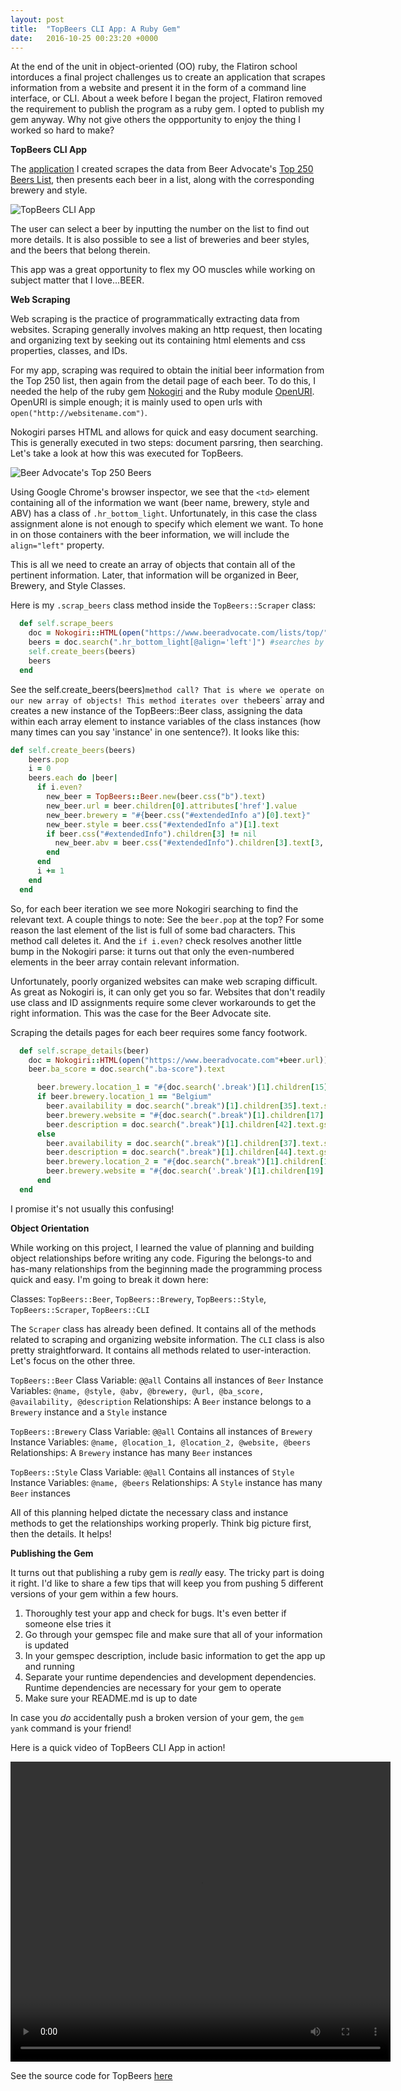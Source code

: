 ```yaml
---
layout: post
title:  "TopBeers CLI App: A Ruby Gem"
date:   2016-10-25 00:23:20 +0000
---
```


At the end of the unit in object-oriented (OO) ruby, the Flatiron school intorduces a final project challenges us to create an application that scrapes information from a website and present it in the form of a command line interface, or CLI. About a week before I began the project, Flatiron removed the requirement to publish the program as a ruby gem. I opted to publish my gem anyway. Why not give others the oppportunity to enjoy the thing I worked so hard to make?

**TopBeers CLI App**

The [application](https://rubygems.org/gems/top-beers-cli-app) I created scrapes the data from Beer Advocate's [Top 250 Beers List](https://www.beeradvocate.com/lists/top/), then presents each beer in a list, along with the corresponding brewery and style. 

![TopBeers CLI App](https://github.com/BeejLuig/BeejLuig.github.io/blob/master/top-beers-screenshot.png?raw=true)

The user can select a beer by inputting the number on the list to find out more details. It is also possible to see a list of breweries and beer styles, and the beers that belong therein. 

This app was a great opportunity to flex my OO muscles while working on subject matter that I love...BEER.

**Web Scraping**

Web scraping is the practice of programmatically extracting data from websites. Scraping generally involves making an http request, then locating and organizing text by seeking out its containing html elements and css properties, classes, and IDs. 

For my app, scraping was required to obtain the initial beer information from the Top 250 list, then again from the detail page of each beer. To do this, I needed the help of the ruby gem [Nokogiri](http://www.nokogiri.org/) and the Ruby module [OpenURI](https://ruby-doc.org/stdlib-2.1.0/libdoc/open-uri/rdoc/OpenURI.html). OpenURI is simple enough; it is mainly used to open urls with `open("http://websitename.com")`. 

Nokogiri parses HTML and allows for quick and easy document searching. This is generally executed in two steps: document parsring, then searching. Let's take a look at how this was executed for TopBeers. 

![Beer Advocate's Top 250 Beers](https://raw.githubusercontent.com/BeejLuig/BeejLuig.github.io/master/beer-advocate-screenshot.png)

Using Google Chrome's browser inspector, we see that the `<td>` element containing all of the information we want (beer name, brewery, style and ABV) has a class of `.hr_bottom_light`. Unfortunately, in this case the class assignment alone is not enough to specify which element we want. To hone in on those containers with the beer information, we will include the `align="left"` property.

This is all we need to create an array of objects that contain all of the pertinent information. Later, that information will be organized in Beer, Brewery, and Style Classes.

Here is my `.scrap_beers` class method inside the `TopBeers::Scraper` class:

``` ruby
  def self.scrape_beers
    doc = Nokogiri::HTML(open("https://www.beeradvocate.com/lists/top/")) #makes the http request and loads the html file
    beers = doc.search(".hr_bottom_light[@align='left']") #searches by class and align property, assigns all objects to an array
    self.create_beers(beers)
    beers
  end
```

See the self.create_beers(beers)` method call? That is where we operate on our new array of objects! This method iterates over the `beers` array and creates a new instance of the TopBeers::Beer class, assigning the data within each array element to instance variables of the class instances (how many times can you say 'instance' in one sentence?). It looks like this:

```ruby
def self.create_beers(beers)
    beers.pop
    i = 0
    beers.each do |beer|
      if i.even?
        new_beer = TopBeers::Beer.new(beer.css("b").text)
        new_beer.url = beer.children[0].attributes['href'].value
        new_beer.brewery = "#{beer.css("#extendedInfo a")[0].text}"
        new_beer.style = beer.css("#extendedInfo a")[1].text
        if beer.css("#extendedInfo").children[3] != nil
          new_beer.abv = beer.css("#extendedInfo").children[3].text[3, 10].chomp(" ABV")
        end
      end
      i += 1
    end
  end
```

So, for each beer iteration we see more Nokogiri searching to find the relevant text. A couple things to note: 
See the `beer.pop` at the top? For some reason the last element of the list is full of some bad characters. This method call deletes it. And the `if i.even?` check resolves another little bump in the Nokogiri parse: it turns out that only the even-numbered elements in the beer array contain relevant information. 

Unfortunately, poorly organized websites can make web scraping difficult. As great as Nokogiri is, it can only get you so far. Websites that don't readily use class and ID assignments require some clever workarounds to get the right information. This was the case for the Beer Advocate site.

Scraping the details pages for each beer requires some fancy footwork.

```ruby
  def self.scrape_details(beer)
    doc = Nokogiri::HTML(open("https://www.beeradvocate.com"+beer.url))
    beer.ba_score = doc.search(".ba-score").text

      beer.brewery.location_1 = "#{doc.search('.break')[1].children[15].text}"
      if beer.brewery.location_1 == "Belgium"
        beer.availability = doc.search(".break")[1].children[35].text.strip
        beer.brewery.website = "#{doc.search(".break")[1].children[17].text}"
        beer.description = doc.search(".break")[1].children[42].text.gsub(/\n\t\t/, '')
      else
        beer.availability = doc.search(".break")[1].children[37].text.strip
        beer.description = doc.search(".break")[1].children[44].text.gsub(/\n\t\t/, '')
        beer.brewery.location_2 = "#{doc.search(".break")[1].children[17].text}"
        beer.brewery.website = "#{doc.search('.break')[1].children[19].text}"
      end
  end
```

I promise it's not usually this confusing!

**Object Orientation**

While working on this project, I learned the value of planning and building object relationships before writing any code. Figuring the belongs-to and has-many relationships from the beginning made the programming process quick and easy. I'm going to break it down here:

Classes: `TopBeers::Beer`, `TopBeers::Brewery`, `TopBeers::Style`, `TopBeers::Scraper`, `TopBeers::CLI`

The `Scraper` class has already been defined. It contains all of the methods related to scraping and organizing website information. The `CLI` class is also pretty straightforward. It contains all methods related to user-interaction. Let's focus on the other three.

`TopBeers::Beer`
Class Variable: `@@all` Contains all instances of `Beer`
Instance Variables: `@name, @style, @abv, @brewery, @url, @ba_score, @availability, @description`
Relationships: A `Beer` instance belongs to a `Brewery` instance and a `Style` instance

`TopBeers::Brewery`
Class Variable: `@@all` Contains all instances of `Brewery`
Instance Variables: `@name, @location_1, @location_2, @website, @beers`
Relationships: A `Brewery` instance has many `Beer` instances

`TopBeers::Style`
Class Variable: `@@all` Contains all instances of `Style`
Instance Variables: `@name, @beers`
Relationships: A `Style` instance has many `Beer` instances

All of this planning helped dictate the necessary class and instance methods to get the relationships working properly. Think big picture first, then the details. It helps!

**Publishing the Gem**

It turns out that publishing a ruby gem is *really* easy. The tricky part is doing it right. I'd like to share a few tips that will keep you from pushing 5 different versions of your gem within a few hours. 

1. Thoroughly test your app and check for bugs. It's even better if someone else tries it
2. Go through your gemspec file and make sure that all of your information is updated
3. In your gemspec description, include basic information to get the app up and running
4. Separate your runtime dependencies and development dependencies. Runtime dependencies are necessary for your gem to operate
5. Make sure your README.md is up to date

In case you *do* accidentally push a broken version of your gem, the `gem yank` command is your friend!

Here is a quick video of TopBeers CLI App in action!

<video width="608" height="480" controls>
  <source src="/topbeer-screencast.mp4" type="video/mp4">
Your browser does not support the video tag.
</video>

See the source code for TopBeers [here](https://github.com/BeejLuig/top-beers-cli-app)
